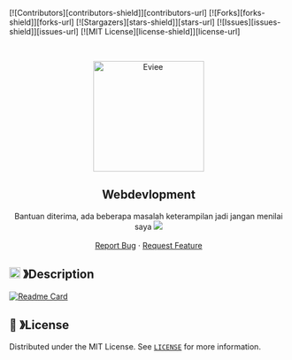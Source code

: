 [![Contributors][contributors-shield]][contributors-url]
[![Forks][forks-shield]][forks-url]
[![Stargazers][stars-shield]][stars-url]
[![Issues][issues-shield]][issues-url]
[![MIT License][license-shield]][license-url]

<br />
<p align="center">
  <a href="https://github.com/Rushema/Webdevlopment">
    <img src="https://pbs.twimg.com/profile_images/1511138361896935424/B1AfSM3I_400x400.jpg" alt="Eviee" width="200" height="200">
  </a>

  <h2 align="center"><b>Webdevlopment</b></h2>

  <p align="center">Bantuan diterima, ada beberapa masalah keterampilan jadi jangan menilai saya  
      <img src="https://cdn.discordapp.com/emojis/999338712255180921.webp?size=28&quality=lossless">
    <br />
    <br />
    <a href="https://github.com/Rushema/Webdevlopment/issues">Report Bug</a>
    ·
    <a href="https://github.com/Rushema/Webdevlopment/issues">Request Feature</a>
  </p>
</p>

<!-- ABOUT THE PROJECT -->

## <img src="https://cdn.discordapp.com/emojis/859424401186095114.png" width="20px" height="20px"> 》Description 
[![Readme Card](https://github-readme-stats.vercel.app/api/pin/?username=Rushema&repo=Webdevlopment&theme=tokyonight&show_owner=true&hide_border=true)](https://github.com/Rushema/Webdevlopment)

## 🔐 》License
Distributed under the MIT License. See [`LICENSE`](https://github.com/Rushema/Webdevlopment/blob/main/license.txt) for more information.